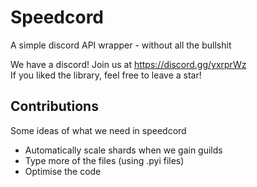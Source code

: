 # Speedcord
A simple discord API wrapper - without all the bullshit

We have a discord! Join us at https://discord.gg/yxrprWz  
If you liked the library, feel free to leave a star!  

## Contributions
Some ideas of what we need in speedcord

- Automatically scale shards when we gain guilds
- Type more of the files (using .pyi files)
- Optimise the code
